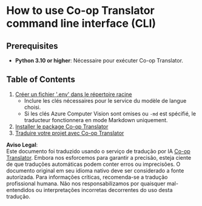 <!--
CO_OP_TRANSLATOR_METADATA:
{
  "original_hash": "c64ba65e091e5d87385490fa63a8f574",
  "translation_date": "2025-06-12T12:34:50+00:00",
  "source_file": "getting_started/command-line-guide/command-line-guide.md",
  "language_code": "br"
}
-->
# How to use Co-op Translator command line interface (CLI)

## Prerequisites

- **Python 3.10 or higher**: Nécessaire pour exécuter Co-op Translator.

## Table of Contents

1. [Créer un fichier '.env' dans le répertoire racine](./create-env-file.md)
   - Inclure les clés nécessaires pour le service du modèle de langue choisi.
   - Si les clés Azure Computer Vision sont omises ou `-md` est spécifié, le traducteur fonctionnera en mode Markdown uniquement.
1. [Installer le package Co-op Translator](./install-package.md)
1. [Traduire votre projet avec Co-op Translator](./translator-your-project.md)

**Aviso Legal**:  
Este documento foi traduzido usando o serviço de tradução por IA [Co-op Translator](https://github.com/Azure/co-op-translator). Embora nos esforcemos para garantir a precisão, esteja ciente de que traduções automáticas podem conter erros ou imprecisões. O documento original em seu idioma nativo deve ser considerado a fonte autorizada. Para informações críticas, recomenda-se a tradução profissional humana. Não nos responsabilizamos por quaisquer mal-entendidos ou interpretações incorretas decorrentes do uso desta tradução.